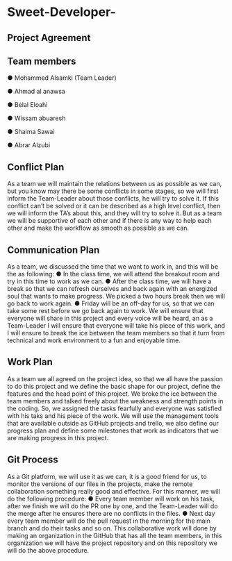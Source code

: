 
# Sweet-Developer-

## Project Agreement 



## Team members
●	Mohammed Alsamki (Team Leader)

●	Ahmad al anawsa

●	Belal Eloahi

●	Wissam abuaresh

●	Shaima Sawai

●	Abrar Alzubi




## Conflict Plan
As a team we will maintain the relations between us as possible as we can, but you know may there be some conflicts in some stages, so we will first inform the Team-Leader about those conflicts, he will try to solve it. If this conflict can’t be solved or it can be described as a high level conflict, then we will inform the TA’s about this, and they will try to solve it. But as a team we will be supportive of each other and if there is any way to help each other and make the workflow as smooth as possible as we can.

## Communication Plan
As a team, we discussed the time that we want to work in, and this will be the as following:
●	In the class time, we will attend the breakout room and try in this time to work as we can.
●	After the class time, we will have a break so that we can refresh ourselves and back again with an energized soul that wants to make progress. We picked a two hours break then we will go back to work again.
●	Friday will be an off-day for us, so that we can take some rest before we go back again to work.
We will ensure that everyone will share in this project and every voice will be heard, an as a Team-Leader I will ensure that everyone will take his piece of this work, and I will ensure to break the ice between the team members so that it turn from technical and work environment to a fun and enjoyable time.

## Work Plan
As a team we all agreed on the project idea, so that we all have the passion to do this project and we define the basic shape for our project, define the features and the head point of this project. We broke the ice between the team members and talked freely about the weakness and strength points in the coding. So, we assigned the tasks fearfully and everyone was satisfied with his taks and his piece of the work.
We will use the management tools that are available outside as GitHub projects and trello, we also define our progress plan and define some milestones that work as indicators that we are making progress in this project.

## Git Process
As a Git platform, we will use it as we can, it is a good friend for us, to monitor the versions of our files in the projects, make the remote collaboration something really good and effective.
For this manner, we will do the following procedure:
●	Every team member will work on his task, after we finish we will do the PR one by one, and the Team-Leader will do the merge after he ensures there are no conflicts in the files.
●	Next day every team member will do the pull request in the morning for the main branch and do their tasks and so on.
This collaborative work will done by making an organization in the GitHub that has all the team members, in this organization we will have the project repository and on this repository we will do the above procedure.









